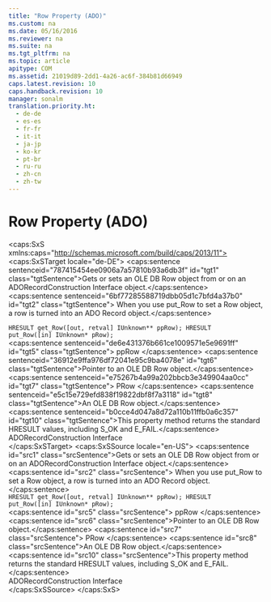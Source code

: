 ```yaml
---
title: "Row Property (ADO)"
ms.custom: na
ms.date: 05/16/2016
ms.reviewer: na
ms.suite: na
ms.tgt_pltfrm: na
ms.topic: article
apitype: COM
ms.assetid: 21019d89-2dd1-4a26-ac6f-384b81d66949
caps.latest.revision: 10
caps.handback.revision: 10
manager: sonalm
translation.priority.ht: 
  - de-de
  - es-es
  - fr-fr
  - it-it
  - ja-jp
  - ko-kr
  - pt-br
  - ru-ru
  - zh-cn
  - zh-tw
---
```

# Row Property (ADO)
<?xml version="1.0" encoding="utf-8"?>
<caps:SxS xmlns:caps="http://schemas.microsoft.com/build/caps/2013/11">
  <caps:SxSTarget locale="de-DE">
    <developerReferenceWithoutSyntaxDocument xsi:schemaLocation="http://ddue.schemas.microsoft.com/authoring/2003/5 http://dduestorage.blob.core.windows.net/ddueschema/developer.xsd" xmlns="http://ddue.schemas.microsoft.com/authoring/2003/5" xmlns:xlink="http://www.w3.org/1999/xlink" xmlns:xsi="http://www.w3.org/2001/XMLSchema-instance">
      <introduction>
        <para>
          <caps:sentence sentenceid="787415454ee0906a7a57810b93a6db3f" id="tgt1" class="tgtSentence">Gets or sets an OLE DB <legacyBold>Row</legacyBold> object from or on an <link xlink:href="52a5429e-5829-455e-be3b-31f05cbecf2d">ADORecordConstruction Interface</link> object.</caps:sentence>
          <caps:sentence sentenceid="6bf77285588719dbb05d1c7bfd4a37b0" id="tgt2" class="tgtSentence"> When you use <legacyBold>put_Row</legacyBold> to set a <legacyBold>Row</legacyBold> object, a row is turned into an ADO <legacyBold>Record</legacyBold> object.</caps:sentence>
        </para>
      </introduction>
      <section>
        <title>
          <caps:sentence sentenceid="d91ecbd5da27130109e2313eee2ff0dd" id="tgt3" class="tgtSentence">Read/write.Syntax</caps:sentence>
        </title>
        <content>
          <code>HRESULT get_Row([out, retval] IUnknown** ppRow);
HRESULT put_Row([in] IUnknown* pRow);</code>
        </content>
      </section>
      <section>
        <title>
          <caps:sentence sentenceid="166e64f6c3677d0c513901242a3e702d" id="tgt4" class="tgtSentence">Parameters</caps:sentence>
        </title>
        <content>
          <definitionTable>
            <definedTerm>
              <caps:sentence sentenceid="de6e431376b661ce1009571e5e9691ff" id="tgt5" class="tgtSentence"> <legacyItalic>ppRow</legacyItalic> </caps:sentence>
            </definedTerm>
            <definition>
              <para>
                <caps:sentence sentenceid="36912e9ffa976df72041e95c9ba4078e" id="tgt6" class="tgtSentence">Pointer to an OLE DB <legacyBold>Row</legacyBold> object.</caps:sentence>
              </para>
            </definition>
            <definedTerm>
              <caps:sentence sentenceid="e75267b4a99a202bbcb3e349904aa0cc" id="tgt7" class="tgtSentence"> <legacyItalic>PRow</legacyItalic> </caps:sentence>
            </definedTerm>
            <definition>
              <para>
                <caps:sentence sentenceid="e5c15e729efd838f19822dbf8f7a3118" id="tgt8" class="tgtSentence">An OLE DB <legacyBold>Row</legacyBold> object.</caps:sentence>
              </para>
            </definition>
          </definitionTable>
        </content>
      </section>
      <section>
        <title>
          <caps:sentence sentenceid="4d354fa601a7e22a163f41084b5a0b77" id="tgt9" class="tgtSentence">Return Values</caps:sentence>
        </title>
        <content>
          <para>
            <caps:sentence sentenceid="b0cce4d047a8d72a110b11ffb0a6c357" id="tgt10" class="tgtSentence">This property method returns the standard HRESULT values, including S_OK and E_FAIL.</caps:sentence>
          </para>
        </content>
      </section>
      <section>
        <title>
          <caps:sentence sentenceid="2f342d3be839cc5b67ae0de7d404b8e6" id="tgt11" class="tgtSentence">Applies To</caps:sentence>
        </title>
        <content>
          <para>
            <link xlink:href="52a5429e-5829-455e-be3b-31f05cbecf2d">ADORecordConstruction Interface</link>
          </para>
        </content>
      </section>
      <relatedTopics></relatedTopics>
    </developerReferenceWithoutSyntaxDocument>
  </caps:SxSTarget>
  <caps:SxSSource locale="en-US">
    <developerReferenceWithoutSyntaxDocument xsi:schemaLocation="http://ddue.schemas.microsoft.com/authoring/2003/5 http://dduestorage.blob.core.windows.net/ddueschema/developer.xsd" xmlns="http://ddue.schemas.microsoft.com/authoring/2003/5" xmlns:xlink="http://www.w3.org/1999/xlink" xmlns:xsi="http://www.w3.org/2001/XMLSchema-instance">
      <introduction>
        <para>
          <caps:sentence id="src1" class="srcSentence">Gets or sets an OLE DB <legacyBold>Row</legacyBold> object from or on an <link xlink:href="52a5429e-5829-455e-be3b-31f05cbecf2d">ADORecordConstruction Interface</link> object.</caps:sentence>
          <caps:sentence id="src2" class="srcSentence"> When you use <legacyBold>put_Row</legacyBold> to set a <legacyBold>Row</legacyBold> object, a row is turned into an ADO <legacyBold>Record</legacyBold> object.</caps:sentence>
        </para>
      </introduction>
      <section>
        <title>
          <caps:sentence id="src3" class="srcSentence">Read/write.Syntax</caps:sentence>
        </title>
        <content>
          <code>HRESULT get_Row([out, retval] IUnknown** ppRow);
HRESULT put_Row([in] IUnknown* pRow);</code>
        </content>
      </section>
      <section>
        <title>
          <caps:sentence id="src4" class="srcSentence">Parameters</caps:sentence>
        </title>
        <content>
          <definitionTable>
            <definedTerm>
              <caps:sentence id="src5" class="srcSentence"> <legacyItalic>ppRow</legacyItalic> </caps:sentence>
            </definedTerm>
            <definition>
              <para>
                <caps:sentence id="src6" class="srcSentence">Pointer to an OLE DB <legacyBold>Row</legacyBold> object.</caps:sentence>
              </para>
            </definition>
            <definedTerm>
              <caps:sentence id="src7" class="srcSentence"> <legacyItalic>PRow</legacyItalic> </caps:sentence>
            </definedTerm>
            <definition>
              <para>
                <caps:sentence id="src8" class="srcSentence">An OLE DB <legacyBold>Row</legacyBold> object.</caps:sentence>
              </para>
            </definition>
          </definitionTable>
        </content>
      </section>
      <section>
        <title>
          <caps:sentence id="src9" class="srcSentence">Return Values</caps:sentence>
        </title>
        <content>
          <para>
            <caps:sentence id="src10" class="srcSentence">This property method returns the standard HRESULT values, including S_OK and E_FAIL.</caps:sentence>
          </para>
        </content>
      </section>
      <section>
        <title>
          <caps:sentence id="src11" class="srcSentence">Applies To</caps:sentence>
        </title>
        <content>
          <para>
            <link xlink:href="52a5429e-5829-455e-be3b-31f05cbecf2d">ADORecordConstruction Interface</link>
          </para>
        </content>
      </section>
      <relatedTopics></relatedTopics>
    </developerReferenceWithoutSyntaxDocument>
  </caps:SxSSource>
</caps:SxS>